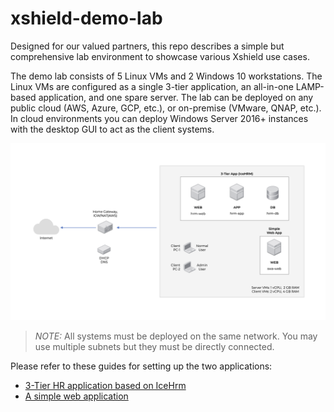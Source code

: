 # xshield-demo-lab

Designed for our valued partners, this repo describes a simple but 
comprehensive lab environment to showcase various Xshield use cases.

The demo lab consists of 5 Linux VMs and 2 Windows 10 workstations. 
The Linux VMs are configured as a single 3-tier application, an 
all-in-one LAMP-based application, and one spare server.  The lab 
can be deployed on any public cloud (AWS, Azure, GCP, etc.), or 
on-premise (VMware, QNAP, etc.).  In cloud environments you can 
deploy Windows Server 2016+ instances with the desktop GUI to act 
as the client systems.

![Demo lab diagram](docs/images/xshield-demo-lab.png)

> _NOTE:_  All systems must be deployed on the same network.
You may use multiple subnets but they must be directly connected.

Please refer to these guides for setting up the two applications:

- [3-Tier HR application based on IceHrm](3-tier-app)
- [A simple web application](simple-web-app)

